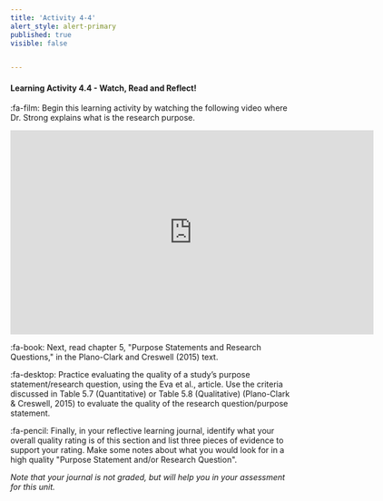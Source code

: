 ```yaml
---
title: 'Activity 4-4'
alert_style: alert-primary
published: true
visible: false


---
```


#### Learning Activity 4.4 - Watch, Read and Reflect!

:fa-film: Begin this learning activity by watching the following video where Dr. Strong explains what is the research purpose.

<iframe width="640" height="360" src="https://web.microsoftstream.com/embed/video/c8861d86-16b5-485a-91d8-e81dd8fb762e?autoplay=false&showinfo=true" allowfullscreen style="border:none;"></iframe>



:fa-book: Next, read chapter 5, "Purpose Statements and Research Questions," in the Plano-Clark and Creswell (2015) text.

:fa-desktop: Practice evaluating the quality of a study’s purpose statement/research question, using the Eva et al., article. Use the criteria discussed in Table 5.7 (Quantitative) or Table 5.8 (Qualitative) (Plano-Clark & Creswell, 2015) to evaluate the quality of the research question/purpose statement. 

:fa-pencil: Finally, in your reflective learning journal, identify what your overall quality rating is of this section and list three pieces of evidence to support your rating. Make some notes about what you would look for in a high quality "Purpose Statement and/or Research Question".

*Note that your journal is not graded, but will help you in your assessment for this unit.*

